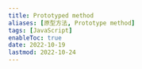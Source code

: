 ```yaml
---
title: Prototyped method
aliases: [原型方法, Prototype method]
tags: [JavaScript]
enableToc: true
date: 2022-10-19
lastmod: 2022-10-24
---
```

